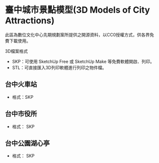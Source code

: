 # 臺中城市景點模型(3D Models of City Attractions)

此區為數位文化中心先期規劃案所提供之開源資料，以CC0授權方式，供各界免費下載使用。

3D檔案格式
* SKP：可使用 SketchUp Free 或 SketchUp Make 等免費軟體開啟、列印。
* STL：可直接匯入3D列印軟體進行列印之物件檔。

## 台中火車站
* 格式：SKP

## 台中市役所
* 格式： SKP

## 台中公園湖心亭
* 格式： SKP
